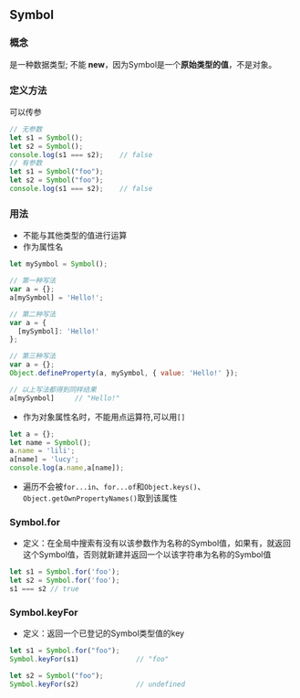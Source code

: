 ## Symbol

### 概念

是一种数据类型; 不能 **new**，因为Symbol是一个**原始类型的值**，不是对象。

### 定义方法

可以传参

```javascript
// 无参数
let s1 = Symbol();
let s2 = Symbol();
console.log(s1 === s2);    // false
// 有参数
let s1 = Symbol("foo");
let s2 = Symbol("foo");
console.log(s1 === s2);    // false
```

### 用法

- 不能与其他类型的值进行运算
- 作为属性名

```javascript
let mySymbol = Symbol();

// 第一种写法
var a = {};
a[mySymbol] = 'Hello!';

// 第二种写法
var a = {
  [mySymbol]: 'Hello!'
};

// 第三种写法
var a = {};
Object.defineProperty(a, mySymbol, { value: 'Hello!' });

// 以上写法都得到同样结果
a[mySymbol]     // "Hello!"
```

- 作为对象属性名时，不能用点运算符,可以用`[]`

```javascript
let a = {};
let name = Symbol();
a.name = 'lili';
a[name] = 'lucy';
console.log(a.name,a[name]); 
```

- 遍历不会被`for...in`、`for...of`和`Object.keys()`、`Object.getOwnPropertyNames()`取到该属性

### Symbol.for

- 定义：在全局中搜索有没有以该参数作为名称的Symbol值，如果有，就返回这个Symbol值，否则就新建并返回一个以该字符串为名称的Symbol值

```javascript
let s1 = Symbol.for('foo');
let s2 = Symbol.for('foo');
s1 === s2 // true
```

### Symbol.keyFor

- 定义：返回一个已登记的Symbol类型值的key

```javascript
let s1 = Symbol.for("foo");
Symbol.keyFor(s1)              // "foo"

let s2 = Symbol("foo");
Symbol.keyFor(s2)              // undefined 
```

## 